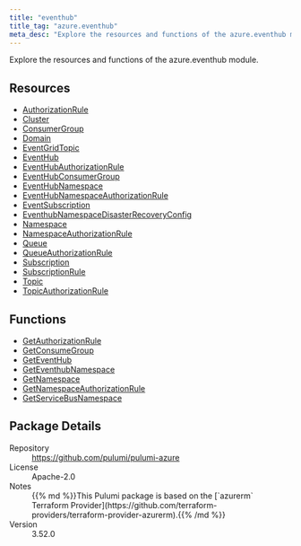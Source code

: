 ```yaml
---
title: "eventhub"
title_tag: "azure.eventhub"
meta_desc: "Explore the resources and functions of the azure.eventhub module."
---
```


<!-- WARNING: this file was generated by Pulumi Docs Generator. -->
<!-- Do not edit by hand unless you're certain you know what you are doing! -->

Explore the resources and functions of the azure.eventhub module.

<h2 id="resources">Resources</h2>
<ul class="api">
    <li><a href="authorizationrule" title="AuthorizationRule"><span class="symbol resource"></span>AuthorizationRule</a></li>
    <li><a href="cluster" title="Cluster"><span class="symbol resource"></span>Cluster</a></li>
    <li><a href="consumergroup" title="ConsumerGroup"><span class="symbol resource"></span>ConsumerGroup</a></li>
    <li><a href="domain" title="Domain"><span class="symbol resource"></span>Domain</a></li>
    <li><a href="eventgridtopic" title="EventGridTopic"><span class="symbol resource"></span>EventGridTopic</a></li>
    <li><a href="eventhub" title="EventHub"><span class="symbol resource"></span>EventHub</a></li>
    <li><a href="eventhubauthorizationrule" title="EventHubAuthorizationRule"><span class="symbol resource"></span>EventHubAuthorizationRule</a></li>
    <li><a href="eventhubconsumergroup" title="EventHubConsumerGroup"><span class="symbol resource"></span>EventHubConsumerGroup</a></li>
    <li><a href="eventhubnamespace" title="EventHubNamespace"><span class="symbol resource"></span>EventHubNamespace</a></li>
    <li><a href="eventhubnamespaceauthorizationrule" title="EventHubNamespaceAuthorizationRule"><span class="symbol resource"></span>EventHubNamespaceAuthorizationRule</a></li>
    <li><a href="eventsubscription" title="EventSubscription"><span class="symbol resource"></span>EventSubscription</a></li>
    <li><a href="eventhubnamespacedisasterrecoveryconfig" title="EventhubNamespaceDisasterRecoveryConfig"><span class="symbol resource"></span>EventhubNamespaceDisasterRecoveryConfig</a></li>
    <li><a href="namespace" title="Namespace"><span class="symbol resource"></span>Namespace</a></li>
    <li><a href="namespaceauthorizationrule" title="NamespaceAuthorizationRule"><span class="symbol resource"></span>NamespaceAuthorizationRule</a></li>
    <li><a href="queue" title="Queue"><span class="symbol resource"></span>Queue</a></li>
    <li><a href="queueauthorizationrule" title="QueueAuthorizationRule"><span class="symbol resource"></span>QueueAuthorizationRule</a></li>
    <li><a href="subscription" title="Subscription"><span class="symbol resource"></span>Subscription</a></li>
    <li><a href="subscriptionrule" title="SubscriptionRule"><span class="symbol resource"></span>SubscriptionRule</a></li>
    <li><a href="topic" title="Topic"><span class="symbol resource"></span>Topic</a></li>
    <li><a href="topicauthorizationrule" title="TopicAuthorizationRule"><span class="symbol resource"></span>TopicAuthorizationRule</a></li>
</ul>

<h2 id="functions">Functions</h2>
<ul class="api">
    <li><a href="getauthorizationrule" title="GetAuthorizationRule"><span class="symbol function"></span>GetAuthorizationRule</a></li>
    <li><a href="getconsumegroup" title="GetConsumeGroup"><span class="symbol function"></span>GetConsumeGroup</a></li>
    <li><a href="geteventhub" title="GetEventHub"><span class="symbol function"></span>GetEventHub</a></li>
    <li><a href="geteventhubnamespace" title="GetEventhubNamespace"><span class="symbol function"></span>GetEventhubNamespace</a></li>
    <li><a href="getnamespace" title="GetNamespace"><span class="symbol function"></span>GetNamespace</a></li>
    <li><a href="getnamespaceauthorizationrule" title="GetNamespaceAuthorizationRule"><span class="symbol function"></span>GetNamespaceAuthorizationRule</a></li>
    <li><a href="getservicebusnamespace" title="GetServiceBusNamespace"><span class="symbol function"></span>GetServiceBusNamespace</a></li>
</ul>

<h2 id="package-details">Package Details</h2>
<dl class="package-details">
	<dt>Repository</dt>
	<dd><a href="https://github.com/pulumi/pulumi-azure">https://github.com/pulumi/pulumi-azure</a></dd>
	<dt>License</dt>
	<dd>Apache-2.0</dd>
	<dt>Notes</dt>
	<dd>{{% md %}}This Pulumi package is based on the [`azurerm` Terraform Provider](https://github.com/terraform-providers/terraform-provider-azurerm).{{% /md %}}</dd>
	<dt>Version</dt>
	<dd>3.52.0</dd>
</dl>

